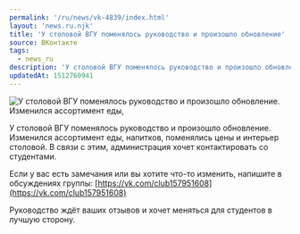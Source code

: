 ```yaml
---
permalink: '/ru/news/vk-4839/index.html'
layout: 'news.ru.njk'
title: 'У столовой ВГУ поменялось руководство и произошло обновление'
source: ВКонтакте
tags:
  - news_ru
description: 'У столовой ВГУ поменялось руководство и произошло обновление'
updatedAt: 1512760941
---
```

![У столовой ВГУ поменялось руководство и произошло обновление. Изменился ассортимент еды,](https://sun9-49.userapi.com/impf/c840728/v840728180/31694/zDOuC9n56yU.jpg?size=1280x854&quality=96&sign=effc365865c07367522390474fada74f&c_uniq_tag=Xmj5dmNBN14-vAp2I3-LA-gx4I6BER3pXVVdbUl873Y&type=album)

У столовой ВГУ поменялось руководство и произошло обновление. Изменился ассортимент еды, напитков, поменялись цены и интерьер столовой. В связи с этим, администрация хочет контактировать со студентами.

Если у вас есть замечания или вы хотите что-то изменить, напишите в обсуждениях группы: [https://vk.com/club157951608](https://vk.com/club157951608)

Руководство ждёт ваших отзывов и хочет меняться для студентов в лучшую сторону.

